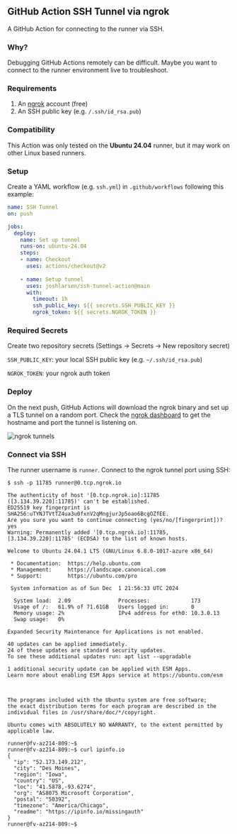 ## GitHub Action SSH Tunnel via ngrok

A GitHub Action for connecting to the runner via SSH.

### Why?

Debugging GitHub Actions remotely can be difficult. Maybe you want to connect to the runner environment live to troubleshoot.

### Requirements

1. An [ngrok](https://ngrok.com/) account (free)
2. An SSH public key (e.g. `/.ssh/id_rsa.pub`)

### Compatibility

This Action was only tested on the **Ubuntu 24.04** runner, but it may work on other Linux based runners.

### Setup

Create a YAML workflow (e.g. `ssh.yml`) in `.github/workflows` following this example:

```yaml
name: SSH Tunnel
on: push

jobs:
  deploy:
    name: Set up tunnel
    runs-on: ubuntu-24.04
    steps:
    - name: Checkout
      uses: actions/checkout@v2
      
    - name: Setup tunnel
      uses: joshlarsen/ssh-tunnel-action@main
      with:
        timeout: 1h
        ssh_public_key: ${{ secrets.SSH_PUBLIC_KEY }}
        ngrok_token: ${{ secrets.NGROK_TOKEN }}
```

### Required Secrets

Create two repository secrets (Settings -> Secrets -> New repository secret)

`SSH_PUBLIC_KEY`: your local SSH public key (e.g. `~/.ssh/id_rsa.pub`)

`NGROK_TOKEN`: your ngrok auth token

### Deploy

On the next push, GitHub Actions will download the ngrok binary and set up a TLS tunnel on a random port. Check the [ngrok dashboard](https://dashboard.ngrok.com/status/tunnels) to get the hostname and port the tunnel is listening on.

![ngrok tunnels](https://user-images.githubusercontent.com/2565382/108560004-179c1f80-72ca-11eb-8fb1-92436b1e9024.png)

### Connect via SSH

The runner username is `runner`. Connect to the ngrok tunnel port using SSH:

```
$ ssh -p 11785 runner@0.tcp.ngrok.io 

The authenticity of host '[0.tcp.ngrok.io]:11785 ([3.134.39.220]:11785)' can't be established.
ED25519 key fingerprint is SHA256:uTYNJTVtTZ4ua3u0fxnV2qMngjurJp5oao6BcgOZfEE.
Are you sure you want to continue connecting (yes/no/[fingerprint])? yes
Warning: Permanently added '[0.tcp.ngrok.io]:11785,[3.134.39.220]:11785' (ECDSA) to the list of known hosts.

Welcome to Ubuntu 24.04.1 LTS (GNU/Linux 6.8.0-1017-azure x86_64)

 * Documentation:  https://help.ubuntu.com
 * Management:     https://landscape.canonical.com
 * Support:        https://ubuntu.com/pro

 System information as of Sun Dec  1 21:56:33 UTC 2024

  System load:  2.09               Processes:             173
  Usage of /:   61.9% of 71.61GB   Users logged in:       0
  Memory usage: 2%                 IPv4 address for eth0: 10.3.0.13
  Swap usage:   0%

Expanded Security Maintenance for Applications is not enabled.

40 updates can be applied immediately.
24 of these updates are standard security updates.
To see these additional updates run: apt list --upgradable

1 additional security update can be applied with ESM Apps.
Learn more about enabling ESM Apps service at https://ubuntu.com/esm



The programs included with the Ubuntu system are free software;
the exact distribution terms for each program are described in the
individual files in /usr/share/doc/*/copyright.

Ubuntu comes with ABSOLUTELY NO WARRANTY, to the extent permitted by
applicable law.

runner@fv-az214-809:~$ 
runner@fv-az214-809:~$ curl ipinfo.io
{
  "ip": "52.173.149.212",
  "city": "Des Moines",
  "region": "Iowa",
  "country": "US",
  "loc": "41.5878,-93.6274",
  "org": "AS8075 Microsoft Corporation",
  "postal": "50392",
  "timezone": "America/Chicago",
  "readme": "https://ipinfo.io/missingauth"
}
runner@fv-az214-809:~$ 
```
